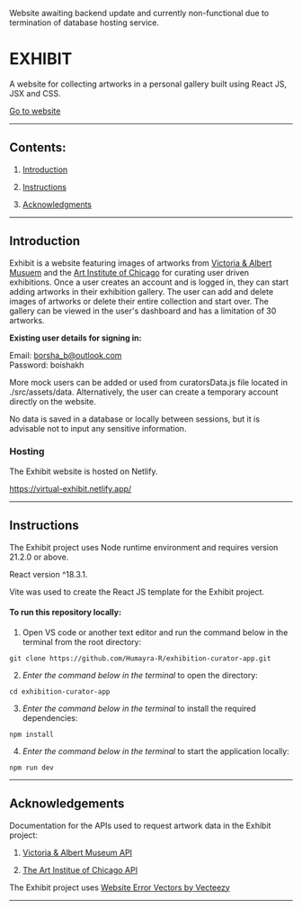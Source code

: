 Website awaiting backend update and currently non-functional due to termination of database hosting service.

# EXHIBIT    

A website for collecting artworks in a personal gallery built using React JS, JSX and CSS.  

<a href="https://virtual-exhibit.netlify.app/" target="_blank">Go to website</a>


---


## Contents:
1. [Introduction](#introduction)

2. [Instructions](#instructions)

3. [Acknowledgments](#acknowledgements)


---

## Introduction


Exhibit is a website featuring images of artworks from [Victoria & Albert Musuem](#acknowledgements) and the [Art Institute of Chicago](#acknowledgements) for curating user driven exhibitions. Once a user creates an account and is logged in, they can start adding artworks in their exhibition gallery. The user can add and delete images of artworks or delete their entire collection and start over. The gallery can be viewed in the user's dashboard and has a limitation of 30 artworks.

**Existing user details for signing in:** 

Email: borsha_b@outlook.com    
Password: boishakh

More mock users can be added or used from curatorsData.js file located in ./src/assets/data. Alternatively, the user can create a temporary account directly on the website. 

No data is saved in a database or locally between sessions, but it is advisable not to input any sensitive information.

### Hosting

The Exhibit website is hosted on Netlify.

https://virtual-exhibit.netlify.app/


---


## Instructions


The Exhibit project uses Node runtime environment and requires version 21.2.0 or above.

React version ^18.3.1.

Vite was used to create the React JS template for the Exhibit project. 


#### To run this repository locally:

1. Open VS code or another text editor and run the command below in the terminal from the root directory:

```
git clone https://github.com/Humayra-R/exhibition-curator-app.git 
```

2. *Enter the command below in the terminal* to open the directory:  

```
cd exhibition-curator-app
```

3. *Enter the command below in the terminal* to install the required dependencies: 

```
npm install
```

4. *Enter the command below in the terminal* to start the application locally: 

```
npm run dev
```

---


## Acknowledgements

Documentation for the APIs used to request artwork data in the Exhibit project:

1. <a href="https://developers.vam.ac.uk/guide/v2/welcome.html" target="_blank" >Victoria & Albert Museum API</a>

2. <a href="https://api.artic.edu/docs/#quick-start" target="_blank" >The Art Institue of Chicago API</a>

    
The Exhibit project uses <a href="https://www.vecteezy.com/free-vector/website-error">Website Error Vectors by Vecteezy</a>

---
